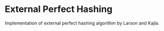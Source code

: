 # External Perfect Hashing
Implementation of external perfect hashing algorithm by Larson and Kajla.
